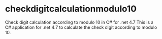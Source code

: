 # checkdigitcalculationmodulo10
Check digit calculation according to modulo 10 in C# for .net 4.7
This is a C# application for .net 4.7 to calculate the check digit according to modulo 10. 

